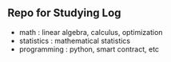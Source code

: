 ## Repo for Studying Log

* math : linear algebra, calculus, optimization
* statistics : mathematical statistics
* programming : python, smart contract, etc 
